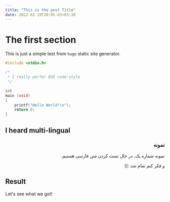 ```yaml
---
title: "This is the post Title"
date: 2022-02-19T20:05:43+03:30
---
```


# The first section

This is just a simple test from `hugo` static site generator.

```c
#include <stdio.h>

/*
 * I really perfer BSD code-style
 */

int
main (void)
{
    printf("Hello World!\n");
    return 0;
}
```

## I heard multi-lingual

<div dir="rtl">

### نمونه
نمونه شماره یک، در حال تست کردن متن فارسی هستیم.

و فکر کنم تمام شد :))

</div>

## Result

Let's see what we got!
